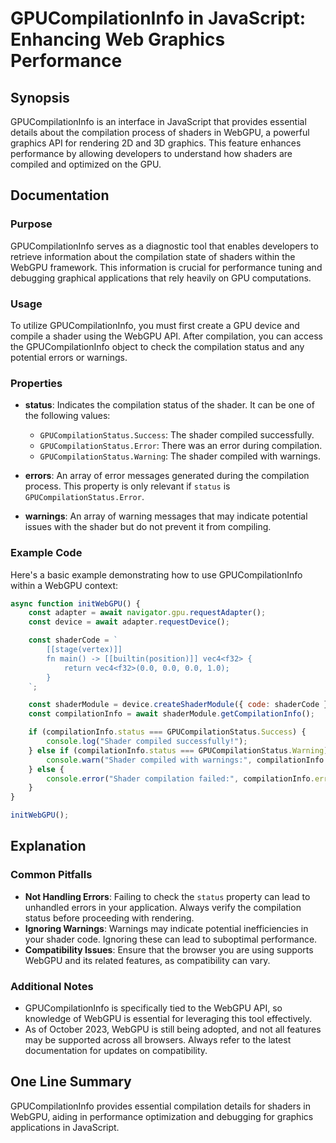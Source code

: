 <!--
Meta Description: # GPUCompilationInfo in JavaScript: Enhancing Web Graphics Performance ## Synopsis GPUCompilationInfo is an interface in JavaScript that provides esse...
Meta Keywords: compilation, webgpu, shader, gpucompilationinfo, status
-->

# GPUCompilationInfo in JavaScript: Enhancing Web Graphics Performance

## Synopsis
GPUCompilationInfo is an interface in JavaScript that provides essential details about the compilation process of shaders in WebGPU, a powerful graphics API for rendering 2D and 3D graphics. This feature enhances performance by allowing developers to understand how shaders are compiled and optimized on the GPU.

## Documentation
### Purpose
GPUCompilationInfo serves as a diagnostic tool that enables developers to retrieve information about the compilation state of shaders within the WebGPU framework. This information is crucial for performance tuning and debugging graphical applications that rely heavily on GPU computations.

### Usage
To utilize GPUCompilationInfo, you must first create a GPU device and compile a shader using the WebGPU API. After compilation, you can access the GPUCompilationInfo object to check the compilation status and any potential errors or warnings.

### Properties
- **status**: Indicates the compilation status of the shader. It can be one of the following values:
  - `GPUCompilationStatus.Success`: The shader compiled successfully.
  - `GPUCompilationStatus.Error`: There was an error during compilation.
  - `GPUCompilationStatus.Warning`: The shader compiled with warnings.

- **errors**: An array of error messages generated during the compilation process. This property is only relevant if `status` is `GPUCompilationStatus.Error`.

- **warnings**: An array of warning messages that may indicate potential issues with the shader but do not prevent it from compiling.

### Example Code
Here's a basic example demonstrating how to use GPUCompilationInfo within a WebGPU context:

```javascript
async function initWebGPU() {
    const adapter = await navigator.gpu.requestAdapter();
    const device = await adapter.requestDevice();

    const shaderCode = `
        [[stage(vertex)]]
        fn main() -> [[builtin(position)]] vec4<f32> {
            return vec4<f32>(0.0, 0.0, 0.0, 1.0);
        }
    `;

    const shaderModule = device.createShaderModule({ code: shaderCode });
    const compilationInfo = await shaderModule.getCompilationInfo();

    if (compilationInfo.status === GPUCompilationStatus.Success) {
        console.log("Shader compiled successfully!");
    } else if (compilationInfo.status === GPUCompilationStatus.Warning) {
        console.warn("Shader compiled with warnings:", compilationInfo.warnings);
    } else {
        console.error("Shader compilation failed:", compilationInfo.errors);
    }
}

initWebGPU();
```

## Explanation
### Common Pitfalls
- **Not Handling Errors**: Failing to check the `status` property can lead to unhandled errors in your application. Always verify the compilation status before proceeding with rendering.
- **Ignoring Warnings**: Warnings may indicate potential inefficiencies in your shader code. Ignoring these can lead to suboptimal performance.
- **Compatibility Issues**: Ensure that the browser you are using supports WebGPU and its related features, as compatibility can vary.

### Additional Notes
- GPUCompilationInfo is specifically tied to the WebGPU API, so knowledge of WebGPU is essential for leveraging this tool effectively.
- As of October 2023, WebGPU is still being adopted, and not all features may be supported across all browsers. Always refer to the latest documentation for updates on compatibility.

## One Line Summary
GPUCompilationInfo provides essential compilation details for shaders in WebGPU, aiding in performance optimization and debugging for graphics applications in JavaScript.